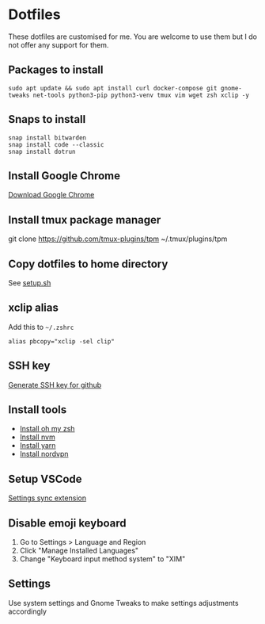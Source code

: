 # Dotfiles

These dotfiles are customised for me. You are welcome to use them but I do not offer any support for them.

## Packages to install

```
sudo apt update && sudo apt install curl docker-compose git gnome-tweaks net-tools python3-pip python3-venv tmux vim wget zsh xclip -y
```

## Snaps to install

```
snap install bitwarden
snap install code --classic
snap install dotrun
```

## Install Google Chrome

[Download Google Chrome](https://www.google.co.uk/chrome/)

## Install tmux package manager

git clone https://github.com/tmux-plugins/tpm ~/.tmux/plugins/tpm

## Copy dotfiles to home directory

See [setup.sh](setup.sh)

## xclip alias

Add this to `~/.zshrc`

```
alias pbcopy="xclip -sel clip"
```

## SSH key

[Generate SSH key for github](https://docs.github.com/en/github/authenticating-to-github/generating-a-new-ssh-key-and-adding-it-to-the-ssh-agent)

## Install tools

- [Install oh my zsh](https://github.com/ohmyzsh/ohmyzsh)
- [Install nvm](https://github.com/nvm-sh/nvm)
- [Install yarn](https://classic.yarnpkg.com/en/docs/install/#debian-stable)
- [Install nordvpn](https://support.nordvpn.com/Connectivity/Linux/1325531132/Installing-and-using-NordVPN-on-Debian-Ubuntu-Elementary-OS-and-Linux-Mint.htm)

## Setup VSCode

[Settings sync extension](https://marketplace.visualstudio.com/items?itemName=Shan.code-settings-sync)

## Disable emoji keyboard

1. Go to Settings > Language and Region
2. Click "Manage Installed Languages"
3. Change "Keyboard input method system" to "XIM"

## Settings

Use system settings and Gnome Tweaks to make settings adjustments accordingly
